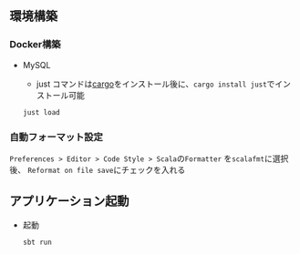 ## 環境構築

### Docker構築

- MySQL

  - just コマンドは[cargo](https://doc.rust-lang.org/cargo/getting-started/installation.html)をインストール後に、`cargo install just`でインストール可能

  `just load`

### 自動フォーマット設定
`Preferences > Editor > Code Style > Scala`の`Formatter` を`scalafmt`に選択後、
`Reformat on file save`にチェックを入れる

## アプリケーション起動

- 起動

  `sbt run`
